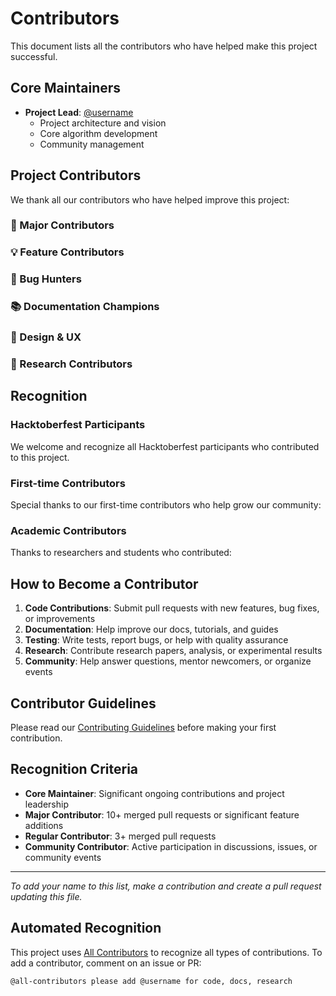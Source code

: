 # Contributors

This document lists all the contributors who have helped make this project successful.

## Core Maintainers

- **Project Lead**: [@username](https://github.com/username)
  - Project architecture and vision
  - Core algorithm development
  - Community management

## Project Contributors

We thank all our contributors who have helped improve this project:

### 🚀 Major Contributors

<!-- Contributors with 10+ commits -->

### 💡 Feature Contributors

<!-- Contributors who added new features -->

### 🐛 Bug Hunters

<!-- Contributors who found and fixed bugs -->

### 📚 Documentation Champions

<!-- Contributors who improved documentation -->

### 🎨 Design & UX

<!-- Contributors who improved user experience -->

### 🔬 Research Contributors

<!-- Contributors who provided research insights -->

## Recognition

### Hacktoberfest Participants

We welcome and recognize all Hacktoberfest participants who contributed to this project.

### First-time Contributors

Special thanks to our first-time contributors who help grow our community:

### Academic Contributors

Thanks to researchers and students who contributed:

## How to Become a Contributor

1. **Code Contributions**: Submit pull requests with new features, bug fixes, or improvements
2. **Documentation**: Help improve our docs, tutorials, and guides
3. **Testing**: Write tests, report bugs, or help with quality assurance
4. **Research**: Contribute research papers, analysis, or experimental results
5. **Community**: Help answer questions, mentor newcomers, or organize events

## Contributor Guidelines

Please read our [Contributing Guidelines](CONTRIBUTING.md) before making your first contribution.

## Recognition Criteria

- **Core Maintainer**: Significant ongoing contributions and project leadership
- **Major Contributor**: 10+ merged pull requests or significant feature additions
- **Regular Contributor**: 3+ merged pull requests
- **Community Contributor**: Active participation in discussions, issues, or community events

---

*To add your name to this list, make a contribution and create a pull request updating this file.*

## Automated Recognition

This project uses [All Contributors](https://allcontributors.org/) to recognize all types of contributions. To add a contributor, comment on an issue or PR:

```bash
@all-contributors please add @username for code, docs, research
```

<!-- ALL-CONTRIBUTORS-LIST:START - Do not remove or modify this section -->
<!-- prettier-ignore-start -->
<!-- markdownlint-disable -->

<!-- markdownlint-restore -->
<!-- prettier-ignore-end -->
<!-- ALL-CONTRIBUTORS-LIST:END -->
